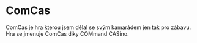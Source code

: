 # ComCas
ComCas je hra kterou jsem dělal se svým kamarádem jen tak pro zábavu. Hra se jmenuje ComCas diky COMmand CASino. 
